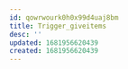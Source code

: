 ```yaml
---
id: qowrwourk0h0x99d4uaj8bm
title: Trigger_giveitems
desc: ''
updated: 1681956620439
created: 1681956620439
---
```

